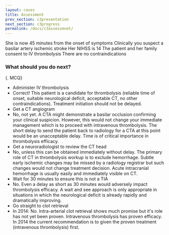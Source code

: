 ```yaml
---
layout: cases
title: Assessment
prev_section: c3presentation
next_section: c3progress
permalink: /docs/c3assessmnet/
---
```


She is now 45 minutes from the onset of symptoms
Clinically you suspect a basilar artery ischemic stroke
Her NIHSS is 14
The patient and her family consent to IV thrombolysis
There are no contraindications

### What should you do next?
{. MCQ}
  
* Administer IV thrombolysis
* Correct! This patient is a candidate for thrombolysis (reliable time of onset, suitable neurological deficit, acceptable CT, no other contraindications). Treatment initiation should not be delayed.
* Get a CT angiogram
* No, not yet. A CTA might demonstrate a basilar occlusion confirming your clinical suspicion. However, this would not change your immediate management which is to proceed with intravenous thrombolysis. The short delay to send the patient back to radiology for a CTA at this point would be an unacceptable delay. Time is of critical importance in thrombolysis efficacy. 
* Get a neuroradiologist to review the CT head
* No, unless this can be obtained immediately without delay. The primary role of CT in thrombolysis workup is to exclude hemorrhage. Subtle early ischemic changes may be missed by a radiology registrar but such changes would not change treatment decision. Acute intracranial hemorrhage is usually easily and immediately visible on CT.
* Wait for 30 minutes to ensure this is not a TIA
* No. Even a delay as short as 30 minutes would adversely impact thrombolysis efficacy. A wait and see approach is only appropriate in situations in which the neurological deficit is already rapidly and dramatically improving.  
* Go straight to clot retrieval
* In 2014: No. Intra-arterial clot retrieval shows much promise but it's role has not yet been proven. Intravenous thrombolysis has proven efficacy. In 2014 the current recommendation is to given the proven treatment (intravenous thrombolysis) first. 

